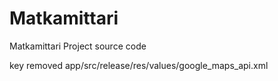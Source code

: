 # Matkamittari
Matkamittari Project source code

key removed
app/src/release/res/values/google_maps_api.xml

